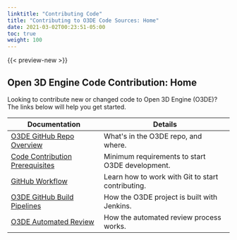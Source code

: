 ```yaml
---
linktitle: "Contributing Code"
title: "Contributing to O3DE Code Sources: Home"
date: 2021-03-02T00:23:51-05:00
toc: true
weight: 100
---
```


{{< preview-new >}}

## Open 3D Engine Code Contribution: Home

Looking to contribute new or changed code to Open 3D Engine (O3DE)? The links below will help you get started.

| Documentation      | Details                                                |
|--------------------|--------------------------------------------------------|
| [O3DE GitHub Repo Overview](project-overview.md) | What's in the O3DE repo, and where. |
| [Code Contribution Prerequisites](prerequisites.md) | Minimum requirements to start O3DE development. |
| [GitHub Workflow](git-workflow.md) | Learn how to work with Git to start contributing. |
| [O3DE GitHub Build Pipelines](pipelines.md) | How the O3DE project is built with Jenkins. |
| [O3DE Automated Review](ar.md) | How the automated review process works. |
